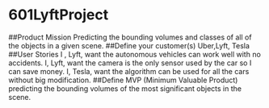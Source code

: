 # 601LyftProject

##Product Mission
  Predicting the bounding volumes and classes of all of the objects in a given scene.
##Define your customer(s)
  Uber,Lyft, Tesla
##User Stories
  I , Lyft, want the autonomous vehicles  can work well with no accidents.
  I, Lyft, want the camera is the only sensor  used by the car so I can save money.
  I, Tesla, want the algorithm can be used for all the cars without big modification.
##Define MVP (Minimum Valuable Product)
  predicting the bounding volumes of the most significant objects in the scene.
